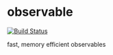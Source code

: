 # observable
[![Build Status](https://travis-ci.org/vigour-io/observable.svg?branch=master)](https://travis-ci.org/vigour-io/observable)

fast, memory efficient observables
